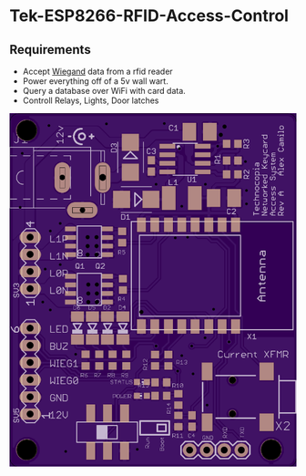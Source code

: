 # Tek-ESP8266-RFID-Access-Control

## Requirements ##
* Accept [Wiegand](https://en.wikipedia.org/wiki/Wiegand_interface) data from a rfid reader
* Power everything off of a 5v wall wart.
* Query a database over WiFi with card data.
* Controll Relays, Lights, Door latches

![pcb](board.png)

